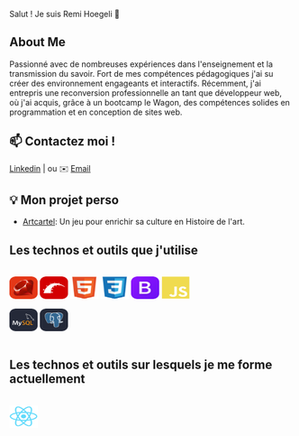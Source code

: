 Salut ! Je suis Remi Hoegeli 👋

## About Me
Passionné avec de nombreuses expériences dans l'enseignement et la transmission du savoir. Fort de mes compétences pédagogiques j'ai su créer des environnement engageants et interactifs. Récemment, j'ai entrepris une reconversion professionnelle an tant que développeur web, où j'ai acquis, grâce à un bootcamp le Wagon, des compétences solides en programmation et en conception de sites web.

## 📫 Contactez moi !

[Linkedin](www.linkedin.com/in/remi-hoegeli) |  ou ✉️ [Email](mailto:remi.hoegeli@gmail.com)

## 💡 Mon projet perso

- [Artcartel](https://www.artcartel.online): Un jeu pour enrichir sa culture en Histoire de l'art.

## Les technos et outils que j'utilise
<div style="display: inline_block"><br>
  <img align="center" alt="Ruby" height="40" width="50" src="https://raw.githubusercontent.com/tandpfun/skill-icons/main/icons/Ruby.svg">
  <img align="center" alt="Rails" height="40" width="50" src="https://raw.githubusercontent.com/tandpfun/skill-icons/main/icons/Rails.svg">
  <img align="center" alt="HTML" height="40" width="50" src="https://raw.githubusercontent.com/devicons/devicon/master/icons/html5/html5-original.svg">
  <img align="center" alt="CSS" height="40" width="50" src="https://raw.githubusercontent.com/devicons/devicon/master/icons/css3/css3-original.svg">
  <img align="center" alt="Bootstrap" height="40" width="50" src="https://raw.githubusercontent.com/tandpfun/skill-icons/main/icons/Bootstrap.svg">
  <img align="center" alt="Js" height="40" width="50" src="https://raw.githubusercontent.com/devicons/devicon/master/icons/javascript/javascript-plain.svg">
</div>
<div style="display: inline_block"><br>
  <img align="center" alt="MySQL" height="40" width="50" src="https://raw.githubusercontent.com/tandpfun/skill-icons/main/icons/MySQL-Dark.svg">
  <img align="center" alt="PostgreSQL" height="40" width="50" src="https://raw.githubusercontent.com/tandpfun/skill-icons/main/icons/PostgreSQL-Dark.svg">
</div>
<div style="display: inline_block"><br>

## Les technos et outils sur lesquels je me forme actuellement
<div style="display: inline_block"><br>
  <img align="center" alt="React" height="40" width="50" src="https://raw.githubusercontent.com/devicons/devicon/master/icons/react/react-original.svg">
</div>
